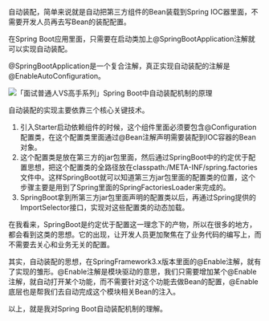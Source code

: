 自动装配，简单来说就是自动把第三方组件的Bean装载到Spring IOC器里面，不需要开发人员再去写Bean的装配配置。

在Spring Boot应用里面，只需要在启动类加上@SpringBootApplication注解就可以实现自动装配。

@SpringBootApplication是一个复合注解，真正实现自动装配的注解是@EnableAutoConfiguration。

![「面试普通人VS高手系列」Spring Boot中自动装配机制的原理](https://p6.toutiaoimg.com/origin/tos-cn-i-qvj2lq49k0/abcc56c2ab7e4dbcb6c265293d8c64d1?from=pc)



自动装配的实现主要依靠三个核心关键技术。

1. 引入Starter启动依赖组件的时候，这个组件里面必须要包含@Configuration配置类，在这个配置类里面通过@Bean注解声明需要装配到IOC容器的Bean对象。
2. 这个配置类是放在第三方的jar包里面，然后通过SpringBoot中的约定优于配置思想，把这个配置类的全路径放在classpath:/META-INF/spring.factories文件中。这样SpringBoot就可以知道第三方jar包里面的配置类的位置，这个步骤主要是用到了Spring里面的SpringFactoriesLoader来完成的。
3. SpringBoot拿到所第三方jar包里面声明的配置类以后，再通过Spring提供的ImportSelector接口，实现对这些配置类的动态加载。

在我看来，SpringBoot是约定优于配置这一理念下的产物，所以在很多的地方，都会看到这类的思想。它的出现，让开发人员更加聚焦在了业务代码的编写上，而不需要去关心和业务无关的配置。

其实，自动装配的思想，在SpringFramework3.x版本里面的@Enable注解，就有了实现的雏形。@Enable注解是模块驱动的意思，我们只需要增加某个@Enable注解，就自动打开某个功能，而不需要针对这个功能去做Bean的配置，@Enable底层也是帮我们去自动完成这个模块相关Bean的注入。

以上，就是我对Spring Boot自动装配机制的理解。